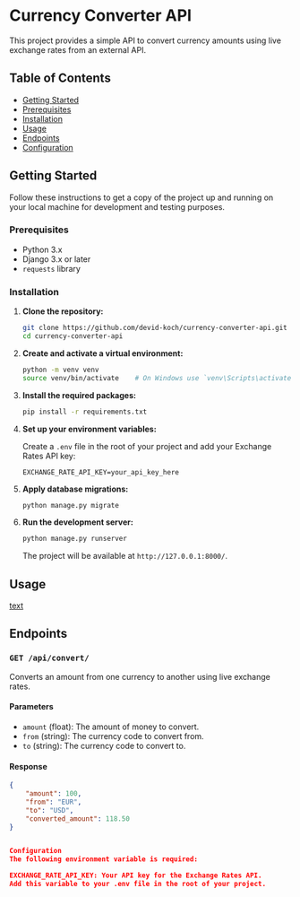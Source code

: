 # Currency Converter API

This project provides a simple API to convert currency amounts using live exchange rates from an external API.

## Table of Contents

- [Getting Started](#getting-started)
- [Prerequisites](#prerequisites)
- [Installation](#installation)
- [Usage](#usage)
- [Endpoints](#endpoints)
- [Configuration](#configuration)

## Getting Started

Follow these instructions to get a copy of the project up and running on your local machine for development and testing purposes.

### Prerequisites

- Python 3.x
- Django 3.x or later
- `requests` library

### Installation

1. **Clone the repository:**

    ```bash
    git clone https://github.com/devid-koch/currency-converter-api.git
    cd currency-converter-api
    ```

2. **Create and activate a virtual environment:**

    ```bash
    python -m venv venv
    source venv/bin/activate    # On Windows use `venv\Scripts\activate`
    ```

3. **Install the required packages:**

    ```bash
    pip install -r requirements.txt
    ```

4. **Set up your environment variables:**

    Create a `.env` file in the root of your project and add your Exchange Rates API key:

    ```env
    EXCHANGE_RATE_API_KEY=your_api_key_here
    ```

5. **Apply database migrations:**

    ```bash
    python manage.py migrate
    ```

6. **Run the development server:**

    ```bash
    python manage.py runserver
    ```

    The project will be available at `http://127.0.0.1:8000/`.

## Usage

[text](http://127.0.0.1:8000/api/convert/?amount=100&from=EUR&to=USD)



## Endpoints

### `GET /api/convert/`

Converts an amount from one currency to another using live exchange rates.

#### Parameters

- `amount` (float): The amount of money to convert.
- `from` (string): The currency code to convert from.
- `to` (string): The currency code to convert to.

#### Response

```json
{
    "amount": 100,
    "from": "EUR",
    "to": "USD",
    "converted_amount": 118.50
}


Configuration
The following environment variable is required:

EXCHANGE_RATE_API_KEY: Your API key for the Exchange Rates API.
Add this variable to your .env file in the root of your project.